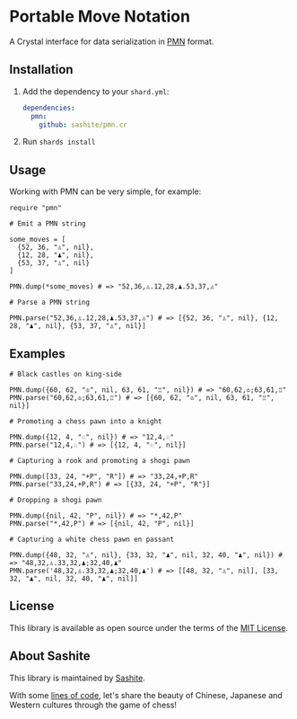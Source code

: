 # Portable Move Notation

A Crystal interface for data serialization in [PMN](https://developer.sashite.com/specs/portable-move-notation) format.

## Installation

1. Add the dependency to your `shard.yml`:

   ```yaml
   dependencies:
     pmn:
       github: sashite/pmn.cr
   ```

2. Run `shards install`

## Usage

Working with PMN can be very simple, for example:

```crystal
require "pmn"

# Emit a PMN string

some_moves = [
  {52, 36, "♙", nil},
  {12, 28, "♟", nil},
  {53, 37, "♙", nil}
]

PMN.dump(*some_moves) # => "52,36,♙.12,28,♟.53,37,♙"

# Parse a PMN string

PMN.parse("52,36,♙.12,28,♟.53,37,♙") # => [{52, 36, "♙", nil}, {12, 28, "♟", nil}, {53, 37, "♙", nil}]
```

## Examples

```crystal
# Black castles on king-side

PMN.dump({60, 62, "♔", nil, 63, 61, "♖", nil}) # => "60,62,♔;63,61,♖"
PMN.parse("60,62,♔;63,61,♖") # => [{60, 62, "♔", nil, 63, 61, "♖", nil}]

# Promoting a chess pawn into a knight

PMN.dump({12, 4, "♘", nil}) # => "12,4,♘"
PMN.parse("12,4,♘") # => [{12, 4, "♘", nil}]

# Capturing a rook and promoting a shogi pawn

PMN.dump([33, 24, "+P", "R"]) # => "33,24,+P,R"
PMN.parse("33,24,+P,R") # => [{33, 24, "+P", "R"}]

# Dropping a shogi pawn

PMN.dump({nil, 42, "P", nil}) # => "*,42,P"
PMN.parse("*,42,P") # => [{nil, 42, "P", nil}]

# Capturing a white chess pawn en passant

PMN.dump({48, 32, "♙", nil}, {33, 32, "♟", nil, 32, 40, "♟", nil}) # => "48,32,♙.33,32,♟;32,40,♟"
PMN.parse('48,32,♙.33,32,♟;32,40,♟') # => [[48, 32, "♙", nil], [33, 32, "♟", nil, 32, 40, "♟", nil]]
```

## License

This library is available as open source under the terms of the [MIT License](https://opensource.org/licenses/MIT).

## About Sashite

This library is maintained by [Sashite](https://sashite.com/).

With some [lines of code](https://github.com/sashite/), let's share the beauty of Chinese, Japanese and Western cultures through the game of chess!
